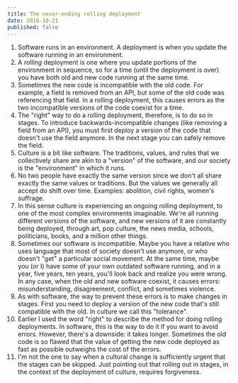 ```yaml
---
title: The never-ending rolling deployment
date: 2018-10-21
published: false
---
```


1.  Software runs in an environment. A deployment is when you update the
    software running in an environment.
2.  A _rolling_ deployment is one where you update portions of the environment
    in sequence, so for a time (until the deployment is over) you have both old
    and new code running at the same time.
3.  Sometimes the new code is incompatible with the old code. For example, a
    field is removed from an API, but some of the old code was referencing that
    field. In a rolling deployment, this causes errors as the two incompatible
    versions of the code coexist for a time.
4.  The "right" way to do a rolling deployment, therefore, is to do so in
    stages. To introduce backwards-incompatible changes (like removing a field
    from an API), you must first deploy a version of the code that doesn't use
    the field anymore. In the next stage you can safely remove the field.
5.  Culture is a bit like software. The traditions, values, and rules that we
    collectively share are akin to a "version" of the software, and our society
    is the "environment" in which it runs.
6.  No two people have exactly the same version since we don't all share
    exactly the same values or traditions. But the values we generally all
    accept do shift over time. Examples: abolition, civil rights, women's
    suffrage.
7.  In this sense culture is experiencing an ongoing rolling deployment, to one
    of the most complex environments imaginable. We're all running different
    versions of the software, and new versions of it are constantly being
    deployed, through art, pop culture, the news media, schools, politicians,
    books, and a million other things.
8.  Sometimes our software is incompatible. Maybe you have a relative who uses
    language that most of society doesn't use anymore, or who doesn't "get" a
    particular social movement. At the same time, maybe you (or I) have some of
    your own outdated software running, and in a year, five years, ten years,
    you'll look back and realize you were wrong. In any case, when the old and
    new software coexist, it causes errors: misunderstanding, disagreement,
    conflict, and sometimes violence.
9.  As with software, the way to prevent these errors is to make changes in
    stages. First you need to deploy a version of the new code that's still
    compatible with the old. In culture we call this "tolerance".
10. Earlier I used the word "right" to describe the method for doing rolling
    deployments. In software, this is the way to do it if you want to avoid
    errors. However, there's a downside: it takes longer. Sometimes the old code
    is so flawed that the value of getting the new code deployed as fast as
    possible outweighs the cost of the errors.
11. I'm not the one to say when a cultural change is sufficiently urgent that
    the stages can be skipped. Just pointing out that rolling out in stages,
    in the context of the deployment of culture, requires forgiveness.
